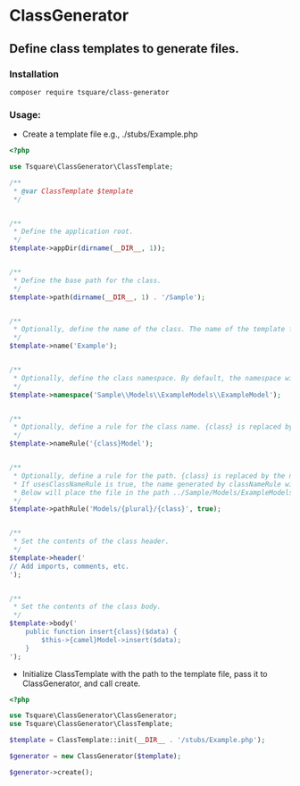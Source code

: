 # ClassGenerator

## Define class templates to generate files.

### Installation
`composer require tsquare/class-generator`

### Usage:

* Create a template file e.g., ./stubs/Example.php
```php
<?php

use Tsquare\ClassGenerator\ClassTemplate;

/**
 * @var ClassTemplate $template
 */


/**
 * Define the application root.
 */
$template->appDir(dirname(__DIR__, 1));


/**
 * Define the base path for the class.
 */
$template->path(dirname(__DIR__, 1) . '/Sample');


/**
 * Optionally, define the name of the class. The name of the template file will be used if not specified.
 */
$template->name('Example');


/**
 * Optionally, define the class namespace. By default, the namespace will emulate the directory structure.
 */
$template->namespace('Sample\\Models\\ExampleModels\\ExampleModel');


/**
 * Optionally, define a rule for the class name. {class} is replaced by the class name.
 */
$template->nameRule('{class}Model');


/**
 * Optionally, define a rule for the path. {class} is replaced by the name specified on command (Example) or the defined className.
 * If usesClassNameRule is true, the name generated by classNameRule will be used instead.
 * Below will place the file in the path ../Sample/Models/ExampleModels/ExampleModel/ExampleModel.php
 */
$template->pathRule('Models/{plural}/{class}', true);


/**
 * Set the contents of the class header.
 */
$template->header('
// Add imports, comments, etc.
');


/**
 * Set the contents of the class body.
 */
$template->body('
    public function insert{class}($data) {
        $this->{camel}Model->insert($data);
    }
');
```

* Initialize ClassTemplate with the path to the template file, pass it to ClassGenerator, and call create.
```php
<?php

use Tsquare\ClassGenerator\ClassGenerator;
use Tsquare\ClassGenerator\ClassTemplate;

$template = ClassTemplate::init(__DIR__ . '/stubs/Example.php');

$generator = new ClassGenerator($template);

$generator->create();
```